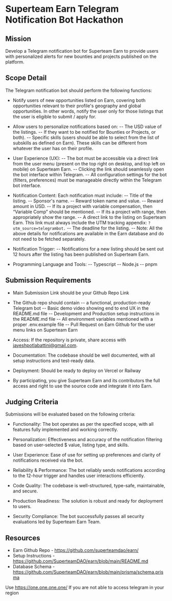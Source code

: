 # Superteam Earn Telegram Notification Bot Hackathon

## Mission

Develop a Telegram notification bot for Superteam Earn to provide users with personalized alerts for new bounties and projects published on the platform.

## Scope Detail

The Telegram notification bot should perform the following functions:

- Notify users of new opportunities listed on Earn, covering both opportunities relevant to their profile's geography and global opportunities. In other words, notify the user only for those listings that the user is eligible to submit / apply for.

- Allow users to personalize notifications based on:
-- The USD value of the listings.
-- If they want to be notified for Bounties or Projects, or both).
-- Specific skills (users should be able to select from the list of subskills as defined on Earn). These skills can be different from whatever the user has on their profile.

- User Experience (UX):
-- The bot must be accessible via a direct link from the user menu (present on the top right on desktop, and top left on mobile) on Superteam Earn.
-- Clicking the link should seamlessly open the bot interface within Telegram.
-- All configuration settings for the bot (filters, preferences) must be manageable directly within the Telegram bot interface.

- Notification Content: Each notification must include:
-- Title of the listing.
-- Sponsor's name.
-- Reward token name and value.
-- Reward amount in USD.
-- If its a project with variable compensation, then “Variable Comp” should be mentioned.
-- If its a project with range, then appropriately show the range.
-- A direct link to the listing on Superteam Earn. This link must always include the UTM tracking appendix: `?utm_source=telegrambot.`
-- The deadline for the listing.
-- Note: All the above details for notifications are available in the Earn database and do not need to be fetched separately.

- Notification Trigger:
-- Notifications for a new listing should be sent out 12 hours after the listing has been published on Superteam Earn.

- Programming Language and Tools:
-- Typescript
-- Node.js
-- pnpm

## Submission Requirements

- Main Submission Link should be your Github Repo Link

- The Github repo should contain
-- a functional, production-ready Telegram bot
-- Basic demo video showing end to end UX in the README.md file
-- Development and Production setup instructions in the README.md file
-- All environment variables mentioned with a proper .env.example file
-- Pull Request on Earn Github for the user menu links on Superteam Earn

- Access: If the repository is private, share access with jayeshpotlabattini@gmail.com.

- Documentation: The codebase should be well documented, with all setup instructions and test-ready data.

- Deployment: Should be ready to deploy on Vercel or Railway

- By participating, you give Superteam Earn and its contributors the full access and right to use the source code and integrate it into Earn.

## Judging Criteria

Submissions will be evaluated based on the following criteria:

- Functionality: The bot operates as per the specified scope, with all features fully implemented and working correctly.

- Personalization: Effectiveness and accuracy of the notification filtering based on user-selected $ value, listing type, and skills.

- User Experience: Ease of use for setting up preferences and clarity of notifications received via the bot.

- Reliability & Performance: The bot reliably sends notifications according to the 12-hour trigger and handles user interactions efficiently.

- Code Quality: The codebase is well-structured, type-safe, maintainable, and secure.

- Production Readiness: The solution is robust and ready for deployment to users.

- Security Compliance: The bot successfully passes all security evaluations led by Superteam Earn Team.

## Resources

- Earn Github Repo - https://github.com/superteamdao/earn/
- Setup Instructions - https://github.com/SuperteamDAO/earn/blob/main/README.md
- Database Schema - https://github.com/SuperteamDAO/earn/blob/main/prisma/schema.prisma

Use https://one.one.one.one/ If you are not able to access telegram in your region